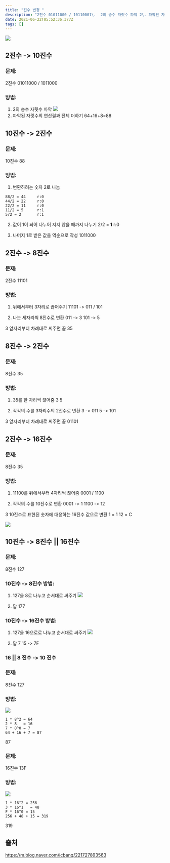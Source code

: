 ```yaml
---
title: "진수 변경 "
description: "2진수 01011000 / 10110001\.  2의 승수 자릿수 파악 2\. 파악된 자릿수의 연산결과 전체 더하기 64+16+8=8810진수 881\. 변환하려는 숫자 2로 나눔88/2 = 44     r:044/2 = 22     r:022/2 = 11     r:"
date: 2021-06-22T05:52:36.377Z
tags: []
---
```

![](/images/5b9bd0ee-577a-40e4-8cd6-c41ccbf7e40b-image.png)

## 2진수 -> 10진수
### 문제:
2진수 01011000 / 1011000
### 방법:
1.  2의 승수 자릿수 파악 
![](/images/18bd6f53-7570-4a53-a57b-fe380dba6957-image.png)
2. 파악된 자릿수의 연산결과 전체 더하기 
64+16+8=88

## 10진수 -> 2진수
### 문제:
10진수 88
### 방법:
1. 변환하려는 숫자 2로 나눔
```
88/2 = 44     r:0
44/2 = 22     r:0
22/2 = 11     r:0
11/2 = 5      r:1
5/2 = 2       r:1
```
2. 값이 1이 되어 나누어 지지 않을 때까지 나누기 
2/2 = **1**       r:0

3. 나머지 1로 받은 값을 역순으로 작성 
1011000

## 2진수 -> 8진수
### 문제:
2진수 11101
### 방법:
1. 뒤에서부터 3자리로 끊어주기
11101 -> 011 / 101

2. 나눈 세자리씩 8진수로 변환
011 -> 3 
101 -> 5

3 앞자리부터 차례대로 써주면 끝
35

## 8진수 -> 2진수
### 문제:
8진수 35
### 방법:
1. 35를 한 자리씩 끊어줌
3 5 

2. 각각의 수를 3자리수의 2진수로 변환
3 -> 011
5 -> 101

3 앞자리부터 차례대로 써주면 끝
01101

## 2진수 -> 16진수
### 문제:
8진수 35
### 방법:
1. 11100를 뒤에서부터 4자리씩 끊어줌
0001 / 1100

2. 각각의 수를 10진수로 변환
0001 -> 1
1100 -> 12

3 10진수로 표현된 숫자에 대응하는 16진수 값으로 변환
1 = 1
12 = C

![](/images/6103979c-f4bc-42a9-8091-48b9c68042b1-image.png)

## 10진수 -> 8진수 || 16진수
### 문제:
8진수 127
### 10진수 -> 8진수 방법:
1. 127을 8로 나누고 순서대로 써주기 
![](/images/7f32cc07-9c9f-476b-b9b3-9c829f17efab-image.png)

2. 답
177
### 10진수 -> 16진수 방법:
1. 127을 16으로로 나누고 순서대로 써주기 
![](/images/b5a1c5e8-b1f8-40d4-87a2-8562c7c2b4d6-image.png)

2. 답
7 15 -> 7F

### 16 || 8 진수 -> 10 진수
### 문제:
8진수 127
### 방법:
![](/images/960ee1d3-0886-461f-bc05-9825c6dce0eb-image.png)

```
1 * 8^2 = 64
2 * 8   = 16
7 * 8^0 = 7
64 + 16 + 7 = 87
```
87

### 문제:
16진수 13F
### 방법:
![](/images/a01e328a-e062-4d59-a188-277c273c8e35-image.png)
```
1 * 16^2 = 256
3 * 16^1   = 48
F * 16^0 = 15
256 + 48 + 15 = 319
```
319

## 출처
https://m.blog.naver.com/icbanq/221727893563
